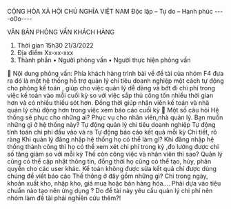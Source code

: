 CỘNG HÒA XÃ HỘI CHỦ NGHĨA VIỆT NAM
Độc lập – Tự do – Hạnh phúc
----o0o----
 
VĂN BẢN PHỎNG VẤN KHÁCH HÀNG
 1. Thời gian
15h30    21/3/2022
2. Địa điểm
Xx-xx-xxx
3. Thành phần
•	Người phỏng vấn
•	Người thực hiện phỏng vấn

          Nội dung phỏng vấn:
Phía khách hàng trình bài về đề tài của nhóm F4 đưa ra đó là một hệ thống hỗ trợ quản lý chi tiêu doanh nghiệp một cách tự động cho phòng kế toán , giúp cho việc quản lý dễ dàng  và bớt đi chi phí trong việc kế toán vào mỗi cuối  kỳ so với việc sắp thủ công tốn nhiều thời gian hơn và có nhiều thiếu sót hơn. Đồng thời giúp nhân viên kế toán và nhà quản lý chủ động hơn trong việc xem báo cáo cuối kỳ 
          Một số câu hỏi
Hệ thống sẽ phục cho những ai?
Phục vụ cho nhân viên,nhà quản lý.
Bạn muốn những gì ở hệ thống này?
Tự động quản lý chi tiêu doanh nghiệp 
Tự động tính toán chi phí đầu vào và ra 
Tự động báo cáo kết quả mỗi kỳ 
Chi tiết, rõ ràng 
Khi quản lý đăng nhập hệ thống họ có thể làm gì?
Khi đăng nhập hệ thống thành công thì họ có thể xem xét chi phí trong kỳ ,đo lường được chỉ số tăng giảm so với mỗi kỳ 
Thế còn công việc và nhân viên thì sao?
Quản lý cũng có thể cập nhật thông tin, đồng thời họ cũng có thể tạo, hủy, phân quyền cho các user khác.
Kế toán không được sửa kết quả chỉ được dùng chúng để viết báo cáo 
Thế thông ở đây gồm những gì?
Chi trong ngày, khoản xuất kho, nhập kho, giá mua hoặc bán hàng hóa…. 
Phải dựa vào tiêu chuẩn nào tạo nên ứng dụng ?
Do đề tài này yêu cầu quản lý chi phí nên nhóm làm đề tài phải nghiên cứu thêm?!
 

